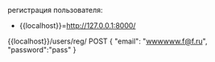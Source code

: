 
регистрация пользователя:
* {{localhost}}=http://127.0.0.1:8000/

{{localhost}}/users/reg/
POST
{
    "email": "wwwwww.f@f.ru",
    "password":"pass"
}